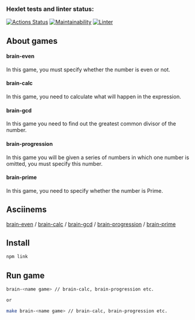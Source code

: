 ### Hexlet tests and linter status:
[![Actions Status](https://github.com/Skenzi/frontend-project-lvl1/workflows/hexlet-check/badge.svg)](https://github.com/Skenzi/frontend-project-lvl1/actions)
[![Maintainability](https://api.codeclimate.com/v1/badges/a99a88d28ad37a79dbf6/maintainability)](https://codeclimate.com/github/Skenzi/frontend-project-lvl1)
[![Linter](https://github.com/Skenzi/frontend-project-lvl1/workflows/linter/badge.svg)](https://github.com/Skenzi/frontend-project-lvl1/actions)

## About games

#### brain-even

In this game, you must specify whether the number is even or not.

#### brain-calc

In this game, you need to calculate what will happen in the expression.

#### brain-gcd

In this game you need to find out the greatest common divisor of the number.

#### brain-progression

In this game you will be given a series of numbers in which one number is omitted, you must specify this number.

#### brain-prime

In this game, you need to specify whether the number is Prime.

## Asciinems
<a href="https://asciinema.org/a/381090">brain-even</a> /
<a href="https://asciinema.org/a/381091">brain-calc</a> /
<a href="https://asciinema.org/a/381093">brain-gcd</a> /
<a href="https://asciinema.org/a/381094">brain-progression</a> /
<a href="https://asciinema.org/a/381092">brain-prime</a>

## Install

```sh
npm link
```

## Run game

```sh
brain-<name game> // brain-calc, brain-progression etc.

or

make brain-<name game> // brain-calc, brain-progression etc.
```